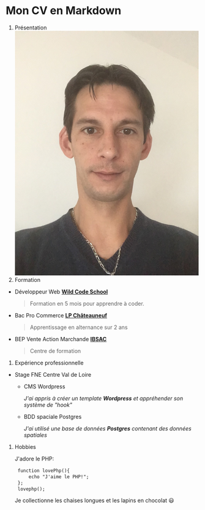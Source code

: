 # Mon CV en Markdown
1. Présentation
![Photo de profil](img_profil.png)
1. Formation
* Développeur Web [**Wild Code School**](https://www.wildcodeschool.com/fr-FR "Wild Code School Homepage")

  >Formation en 5 mois pour apprendre à coder.
* Bac Pro Commerce [**LP Châteauneuf**](http://www.lycee-chateauneuf.fr/ "Lycée professionel Châteauneuf d'Argenton-sur-Creuse")
  
  >Apprentissage en alternance sur 2 ans
* BEP Vente Action Marchande [**IBSAC**](http://www.lycee-chateauneuf.fr/ "Centre de formation IBSAC de Brive-la-Gaillarde")

  >Centre de formation 
1. Expérience professionnelle
* Stage FNE Centre Val de Loire
  * CMS Wordpress

    *J'ai appris à créer un template **Wordpress** et appréhender son système de "hook"*
  * BDD spaciale Postgres
  
    *J'ai utilisé une base de données **Postgres** contenant des données spatiales*

1. Hobbies

    J'adore le PHP:
    
        function lovePhp(){
            echo "J'aime le PHP!";
        };
        lovephp();

   Je collectionne les chaises longues et les lapins en chocolat :smiley:	

